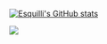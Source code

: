 [![Esquilli's GitHub stats](https://github-readme-stats.vercel.app/api?username=esquilli&show_icons=true&theme=dark)](https://github.com/anuraghazra/github-readme-stats)

![](https://komarev.com/ghpvc/?username=esquilli&color=red)
